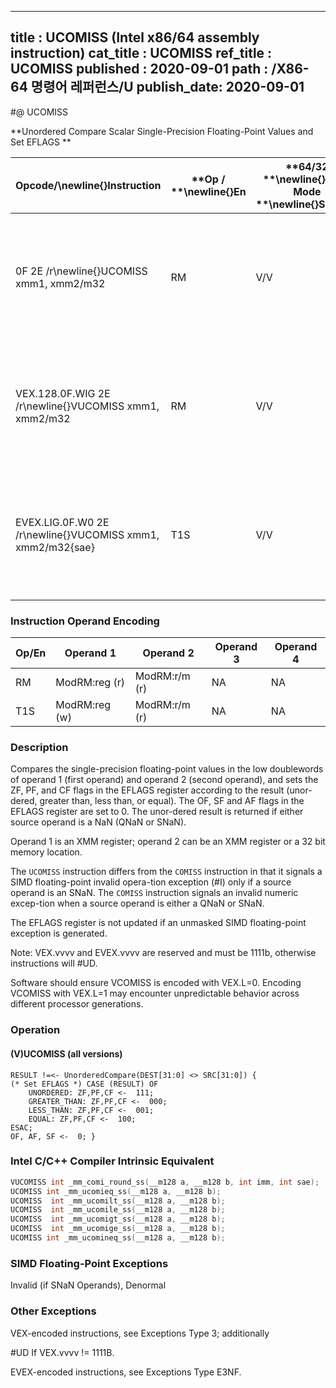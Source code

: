 ----------------------------
title : UCOMISS (Intel x86/64 assembly instruction)
cat_title : UCOMISS
ref_title : UCOMISS
published : 2020-09-01
path : /X86-64 명령어 레퍼런스/U
publish_date: 2020-09-01
----------------------------
#@ UCOMISS

**Unordered Compare Scalar Single-Precision Floating-Point Values and Set EFLAGS **

|**Opcode/**\newline{}**Instruction**|**Op / **\newline{}**En**|**64/32 **\newline{}**bit Mode **\newline{}**Support**|**CPUID **\newline{}**Feature **\newline{}**Flag**|**Description**|
|------------------------------------|-------------------------|------------------------------------------------------|--------------------------------------------------|---------------|
|0F 2E /r\newline{}UCOMISS xmm1, xmm2/m32|RM|V/V|SSE|Compare low single-precision floating-point values in xmm1 and xmm2/mem32 and set the EFLAGS flags accordingly.|
|VEX.128.0F.WIG 2E /r\newline{}VUCOMISS xmm1, xmm2/m32|RM|V/V|AVX|Compare low single-precision floating-point values in xmm1 and xmm2/mem32 and set the EFLAGS flags accordingly.|
|EVEX.LIG.0F.W0 2E /r\newline{}VUCOMISS xmm1, xmm2/m32{sae}|T1S|V/V|AVX512F|Compare low single-precision floating-point values in xmm1 and xmm2/mem32 and set the EFLAGS flags accordingly.|
### Instruction Operand Encoding


|Op/En|Operand 1|Operand 2|Operand 3|Operand 4|
|-----|---------|---------|---------|---------|
|RM|ModRM:reg (r)|ModRM:r/m (r)|NA|NA|
|T1S|ModRM:reg (w)|ModRM:r/m (r)|NA|NA|
### Description


Compares the single-precision floating-point values in the low doublewords of operand 1 (first operand) and operand 2 (second operand), and sets the ZF, PF, and CF flags in the EFLAGS register according to the result (unor-dered, greater than, less than, or equal). The OF, SF and AF flags in the EFLAGS register are set to 0. The unor-dered result is returned if either source operand is a NaN (QNaN or SNaN).

Operand 1 is an XMM register; operand 2 can be an XMM register or a 32 bit memory location. 

The `UCOMISS` instruction differs from the `COMISS` instruction in that it signals a SIMD floating-point invalid opera-tion exception (#I) only if a source operand is an SNaN. The `COMISS` instruction signals an invalid numeric excep-tion when a source operand is either a QNaN or SNaN.

The EFLAGS register is not updated if an unmasked SIMD floating-point exception is generated.

Note: VEX.vvvv and EVEX.vvvv are reserved and must be 1111b, otherwise instructions will #UD.

Software should ensure VCOMISS is encoded with VEX.L=0. Encoding VCOMISS with VEX.L=1 may encounter unpredictable behavior across different processor generations.


### Operation
#### (V)UCOMISS (all versions)
```info-verb
RESULT !=<- UnorderedCompare(DEST[31:0] <> SRC[31:0]) {
(* Set EFLAGS *) CASE (RESULT) OF
    UNORDERED: ZF,PF,CF <-  111;
    GREATER_THAN: ZF,PF,CF <-  000;
    LESS_THAN: ZF,PF,CF <-  001;
    EQUAL: ZF,PF,CF <-  100;
ESAC;
OF, AF, SF <-  0; }
```

### Intel C/C++ Compiler Intrinsic Equivalent

```cpp
VUCOMISS int _mm_comi_round_ss(__m128 a, __m128 b, int imm, int sae); 
UCOMISS int _mm_ucomieq_ss(__m128 a, __m128 b);
UCOMISS  int _mm_ucomilt_ss(__m128 a, __m128 b);
UCOMISS  int _mm_ucomile_ss(__m128 a, __m128 b);
UCOMISS  int _mm_ucomigt_ss(__m128 a, __m128 b);
UCOMISS  int _mm_ucomige_ss(__m128 a, __m128 b);
UCOMISS int _mm_ucomineq_ss(__m128 a, __m128 b);
```
### SIMD Floating-Point Exceptions


Invalid (if SNaN Operands), Denormal

### Other Exceptions


VEX-encoded instructions, see Exceptions Type 3; additionally

#UD If VEX.vvvv != 1111B.

EVEX-encoded instructions, see Exceptions Type E3NF.

